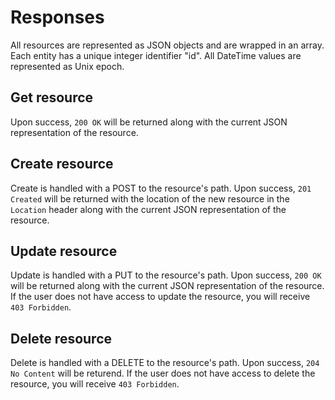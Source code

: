 Responses
========

All resources are represented as JSON objects and are wrapped in an array. Each entity has a unique integer identifier "id".
All DateTime values are represented as Unix epoch.

Get resource
------------
Upon success, `200 OK` will be returned along with the current JSON representation of the resource.

Create resource
-----------
Create is handled with a POST to the resource's path.
Upon success, `201 Created` will be returned with the location of the new resource in the `Location` header along with
the current JSON representation of the resource.


Update resource
---------------
Update is handled with a PUT to the resource's path.
Upon success, `200 OK` will be returned along with the current JSON representation of the resource. If the user does
not have access to update the resource, you will receive `403 Forbidden`.


Delete resource
---------------
Delete is handled with a DELETE to the resource's path.
Upon success, `204 No Content` will be returend. If the user does not have access to delete the resource, you will
receive `403 Forbidden`.

